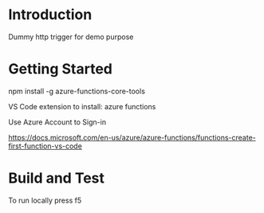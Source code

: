 # Introduction 
Dummy http trigger for demo purpose

# Getting Started
npm install -g azure-functions-core-tools

VS Code extension to install: azure functions

Use Azure Account to Sign-in

https://docs.microsoft.com/en-us/azure/azure-functions/functions-create-first-function-vs-code
# Build and Test
To run locally press f5


